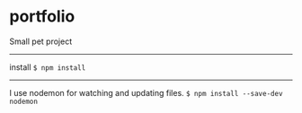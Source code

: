 # portfolio
Small pet project

-----
install `$ npm install`

-----
I use nodemon for watching and updating files. 
`$ npm install --save-dev nodemon`

